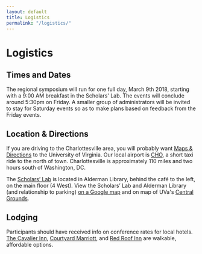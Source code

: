 ```yaml
---
layout: default
title: Logistics
permalink: "/logistics/"
---
```


# Logistics

## Times and Dates

The regional symposium will run for one full day, March 9th 2018, starting with a 9:00 AM breakfast in the Scholars' Lab. The events will conclude around 5:30pm on Friday. A smaller group of administrators will be invited to stay for Saturday events so as to make plans based on feedback from the Friday events.

## Location & Directions

If you are driving to the Charlottesville area, you will probably want [Maps & Directions](http://www.virginia.edu/Map/) to the University of Virginia. Our local airport is [CHO](http://www.gocho.com/), a short taxi ride to the north of town. Charlottesville is approximately 110 miles and two hours south of Washington, DC.

The [Scholars’ Lab](http://lib.virginia.edu/scholarslab) is located in Alderman Library, behind the café to the left, on the main floor (4 West). View the Scholars’ Lab and Alderman Library (and relationship to parking) [on a Google map](https://maps.google.com/maps/ms?msid=214746544792154569224.0004bad534c15770e9ddd&msa=0&ie=UTF8&t=m&z=16&vpsrc=0&iwloc=0004bad5355c5a5b9cbab) and on map of UVa's [Central Grounds](http://www.virginia.edu/webmap/ACentralGrounds.html).

## Lodging
Participants should have received info on conference rates for local hotels. [The Cavalier Inn](http://www.cavalierinn.com/), [Courtyard Marriott](http://www.marriott.com/hotels/travel/chodt-courtyard-charlottesville-university-medical-center/), and [Red Roof Inn](http://redroof-uva.com/) are walkable, affordable options.
